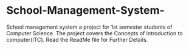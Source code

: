 # School-Management-System-
School management system a project for 1st semester students of Computer Science. The project covers the Concepts of introduction to computer(ITC). Read the ReadMe file for Further Details.
